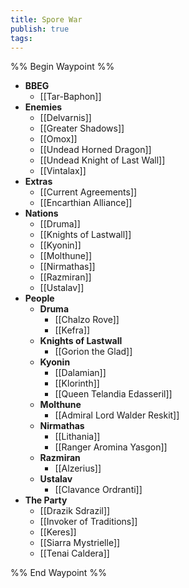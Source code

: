 ```yaml
---
title: Spore War
publish: true
tags:
---
```


%% Begin Waypoint %%
- **BBEG**
	- [[Tar-Baphon]]
- **Enemies**
	- [[Delvarnis]]
	- [[Greater Shadows]]
	- [[Omox]]
	- [[Undead Horned Dragon]]
	- [[Undead Knight of Last Wall]]
	- [[Vintalax]]
- **Extras**
	- [[Current Agreements]]
	- [[Encarthian Alliance]]
- **Nations**
	- [[Druma]]
	- [[Knights of Lastwall]]
	- [[Kyonin]]
	- [[Molthune]]
	- [[Nirmathas]]
	- [[Razmiran]]
	- [[Ustalav]]
- **People**
	- **Druma**
		- [[Chalzo Rove]]
		- [[Kefra]]
	- **Knights of Lastwall**
		- [[Gorion the Glad]]
	- **Kyonin**
		- [[Dalamian]]
		- [[Klorinth]]
		- [[Queen Telandia Edasseril]]
	- **Molthune**
		- [[Admiral Lord Walder Reskit]]
	- **Nirmathas**
		- [[Lithania]]
		- [[Ranger Aromina Yasgon]]
	- **Razmiran**
		- [[Alzerius]]
	- **Ustalav**
		- [[Clavance Ordranti]]
- **The Party**
	- [[Drazik Sdrazil]]
	- [[Invoker of Traditions]]
	- [[Keres]]
	- [[Siarra Mystrielle]]
	- [[Tenai Caldera]]

%% End Waypoint %%